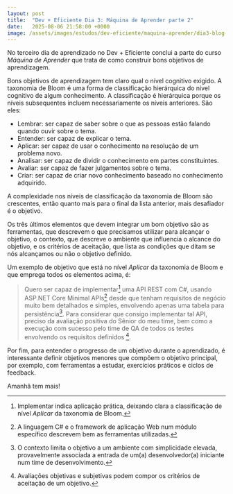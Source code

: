 ```yaml
---
layout: post
title:  "Dev + Eficiente Dia 3: Máquina de Aprender parte 2"
date:   2025-08-06 21:58:00 +0000
image: /assets/images/estudos/dev-eficiente/maquina-aprender/dia3-blog-cover.jpg
---
```

No terceiro dia de aprendizado no Dev + Eficiente conclui a parte do curso *Máquina de Aprender* que trata de como construir bons objetivos de aprendizagem.

Bons objetivos de aprendizagem tem claro qual o nível cognitivo exigido. A taxonomia de Bloom é uma forma de classificação hierárquica do nível cognitivo de algum conhecimento. A classificação é hierárquica porque os níveis subsequentes incluem necessariamente os níveis anteriores. São eles:
- Lembrar: ser capaz de saber sobre o que as pessoas estão falando quando ouvir sobre o tema.
- Entender: ser capaz de explicar o tema.
- Aplicar: ser capaz de usar o conhecimento na resolução de um problema novo.
- Analisar: ser capaz de dividir o conhecimento em partes constituintes.
- Avaliar: ser capaz de fazer julgamentos sobre o tema.
- Criar: ser capaz de criar novo conhecimento baseado no conhecimento adquirido.

A complexidade nos níveis de classificação da taxonomia de Bloom são crescentes, então quanto mais para o final da lista anterior, mais desafiador é o objetivo.

Os três últimos elementos que devem integrar um bom objetivo são as ferramentas, que descrevem o que precisamos utilizar para alcançar o objetivo, o contexto, que descreve o ambiente que influencia o alcance do objetivo, e os critérios de aceitação, que lista as condições que ditam se nós alcançamos ou não o objetivo definido.

Um exemplo de objetivo que está no nível *Aplicar* da taxonomia de Bloom e que emprega todos os elementos acima, é:

> Quero ser capaz de implementar[^1] uma API REST com C#, usando ASP.NET Core Minimal APIs[^2] desde que tenham requisitos de negócio muito bem detalhados e simples, envolvendo apenas uma tabela para persistência[^3]. Para considerar que consigo implementar tal API, preciso da avaliação positiva do Sênior do meu time, bem como a execução com sucesso pelo time de QA de todos os testes envolvendo os requisitos definidos [^4].

Por fim, para entender o progresso de um objetivo durante o aprendizado, é interessante definir objetivos menores que compõem o objetivo principal, por exemplo, com ferramentas a estudar, exercícios práticos e ciclos de feedback.

Amanhã tem mais!


[^1]: Implementar indica aplicação prática, deixando clara a classificação de nível *Aplicar* da taxonomia de Bloom.
[^2]: A linguagem C# e o framework de aplicação Web num módulo específico descrevem bem as ferramentas utilizadas.
[^3]: O contexto limita o objetivo a um ambiente com simplicidade elevada, provavelmente associada a entrada de um(a) desenvolvedor(a) iniciante num time de desenvolvimento.
[^4]: Avaliações objetivas e subjetivas podem compor os critérios de aceitação de um objetivo.